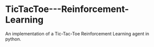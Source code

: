 # TicTacToe---Reinforcement-Learning
An implementation of a Tic-Tac-Toe Reinforcement Learning agent in python.
